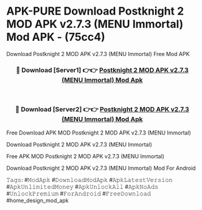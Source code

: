 # APK-PURE Download Postknight 2 MOD APK v2.7.3 (MENU Immortal) Mod APK - (75cc4)
Download Postknight 2 MOD APK v2.7.3 (MENU Immortal) Free Mod APK

<div align="center">
<h3>🔴 Download [Server1] 👉👉 <a href="https://apk-comot.site?title=Postknight_2_MOD_APK_v2.7.3_(MENU_Immortal)">Postknight 2 MOD APK v2.7.3 (MENU Immortal) Mod Apk</a></h3><br>

<h3>🔴 Download [Server2] 👉👉 <a href="https://apk-comot.site?title=Postknight_2_MOD_APK_v2.7.3_(MENU_Immortal)">Postknight 2 MOD APK v2.7.3 (MENU Immortal) Mod Apk</a></h3>
</div>


Free Download APK MOD Postknight 2 MOD APK v2.7.3 (MENU Immortal)

Download Postknight 2 MOD APK v2.7.3 (MENU Immortal) 

Free APK MOD Postknight 2 MOD APK v2.7.3 (MENU Immortal) 

Download Postknight 2 MOD APK v2.7.3 (MENU Immortal) Mod For Android

𝚃𝚊𝚐𝚜: #𝙼𝚘𝚍𝙰𝚙𝚔 #𝙳𝚘𝚠𝚗𝚕𝚘𝚊𝚍𝙼𝚘𝚍𝙰𝚙𝚔 #𝙰𝚙𝚔𝙻𝚊𝚝𝚎𝚜𝚝𝚅𝚎𝚛𝚜𝚒𝚘𝚗 #𝙰𝚙𝚔𝚄𝚗𝚕𝚒𝚖𝚒𝚝𝚎𝚍𝙼𝚘𝚗𝚎𝚢 #𝙰𝚙𝚔𝚄𝚗𝚕𝚘𝚌𝚔𝙰𝚕𝚕 #𝙰𝚙𝚔𝙽𝚘𝙰𝚍𝚜 #𝚄𝚗𝚕𝚘𝚌𝚔𝙿𝚛𝚎𝚖𝚒𝚞𝚖 #𝙵𝚘𝚛𝙰𝚗𝚍𝚛𝚘𝚒𝚍 #𝙵𝚛𝚎𝚎𝙳𝚘𝚠𝚗𝚕𝚘𝚊𝚍 #home_design_mod_apk